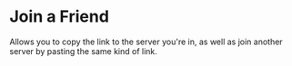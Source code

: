 # Join a Friend

Allows you to copy the link to the server you're in, as well as join another server by pasting the same kind of link.